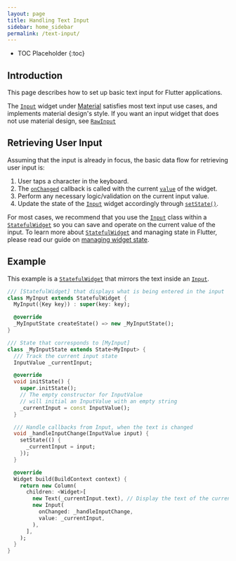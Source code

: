 ```yaml
---
layout: page
title: Handling Text Input
sidebar: home_sidebar
permalink: /text-input/
---
```


* TOC Placeholder
{:toc}

## Introduction

This page describes how to set up basic text input for Flutter applications.

The
[`Input`](https://docs.flutter.io/flutter/material/Input-class.html)
widget under
[Material](https://docs.flutter.io/flutter/material/material-library.html )
satisfies most text input use cases, and implements material design's style. If
you want an input widget that does not use material design, see
[`RawInput`](https://docs.flutter.io/flutter/widgets/RawInput-class.html)



## Retrieving User Input

Assuming that the input is already in focus, the basic data flow for retrieving
user input is:

1. User taps a character in the keyboard.
2. The
[`onChanged`](https://docs.flutter.io/flutter/material/Input/onChanged.html)
callback is called with the current
[`value`](https://docs.flutter.io/flutter/material/Input/value.html)
of the widget.
3. Perform any necessary logic/validation on the current input value.
4. Update the state of the
[`Input`](https://docs.flutter.io/flutter/material/Input-class.html)
widget accordingly through
[`setState()`](https://docs.flutter.io/flutter/widgets/State/setState.html).

For most cases, we recommend that you use the
[`Input`](https://docs.flutter.io/flutter/material/Input-class.html)
class within a
[`StatefulWidget`](https://docs.flutter.io/flutter/widgets/StatefulWidget-class.html)
so you can save and operate on the current value of the input.
To learn more about
[`StatefulWidget`](https://docs.flutter.io/flutter/widgets/StatefulWidget-class.html)
and managing state in Flutter, please read our guide on
[managing widget state](https://flutter.io/widgets-intro/#managing-state).

## Example

This example is a
[`StatefulWidget`](https://docs.flutter.io/flutter/widgets/StatefulWidget-class.html)
that mirrors the text inside an
[`Input`](https://docs.flutter.io/flutter/material/Input-class.html).

```dart
/// [StatefulWidget] that displays what is being entered in the input
class MyInput extends StatefulWidget {
  MyInput({Key key}) : super(key: key);

  @override
  _MyInputState createState() => new _MyInputState();
}

/// State that corresponds to [MyInput]
class _MyInputState extends State<MyInput> {
  /// Track the current input state
  InputValue _currentInput;

  @override
  void initState() {
    super.initState();
    // The empty constructor for InputValue
    // will initial an InputValue with an empty string
    _currentInput = const InputValue();
  }

  /// Handle callbacks from Input, when the text is changed
  void _handleInputChange(InputValue input) {
    setState(() {
      _currentInput = input;
    });
  }

  @override
  Widget build(BuildContext context) {
    return new Column(
      children: <Widget>[
        new Text(_currentInput.text), // Display the text of the current input
        new Input(
          onChanged: _handleInputChange,
          value: _currentInput,
        ),
      ],
    );
  }
}
```
